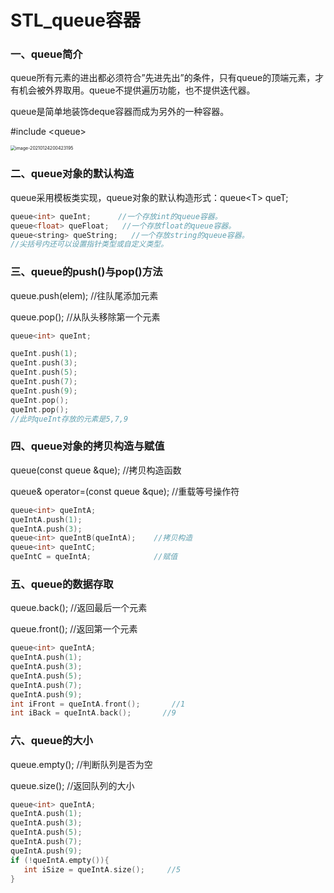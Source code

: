 # STL_queue容器

### 一、queue简介

queue所有元素的进出都必须符合”先进先出”的条件，只有queue的顶端元素，才有机会被外界取用。queue不提供遍历功能，也不提供迭代器。

queue是简单地装饰deque容器而成为另外的一种容器。

#include \<queue> 

<img src="C:\Users\admin\AppData\Roaming\Typora\typora-user-images\image-20210124200423195.png" alt="image-20210124200423195" style="zoom:50%;" />

### 二、queue对象的默认构造

queue采用模板类实现，queue对象的默认构造形式：queue\<T> queT; 

```cpp
queue<int> queInt;      //一个存放int的queue容器。
queue<float> queFloat;   //一个存放float的queue容器。
queue<string> queString;   //一个存放string的queue容器。
//尖括号内还可以设置指针类型或自定义类型。          
```

 

### 三、queue的push()与pop()方法

queue.push(elem);  //往队尾添加元素

queue.pop();  //从队头移除第一个元素 

```cpp
queue<int> queInt;

queInt.push(1);
queInt.push(3);
queInt.push(5);
queInt.push(7);
queInt.push(9);
queInt.pop();
queInt.pop();
//此时queInt存放的元素是5,7,9
```



### 四、queue对象的拷贝构造与赋值

queue(const queue &que);          //拷贝构造函数

queue& operator=(const queue &que); //重载等号操作符		

```cpp
queue<int> queIntA;
queIntA.push(1);
queIntA.push(3); 
queue<int> queIntB(queIntA);    //拷贝构造
queue<int> queIntC;
queIntC = queIntA;              //赋值
```



### 五、queue的数据存取

queue.back();  //返回最后一个元素

queue.front();  //返回第一个元素        

```cpp
queue<int> queIntA;
queIntA.push(1);
queIntA.push(3);
queIntA.push(5);
queIntA.push(7);
queIntA.push(9);
int iFront = queIntA.front();       //1
int iBack = queIntA.back();       //9
```

 

### 六、queue的大小

queue.empty();  //判断队列是否为空

queue.size();      //返回队列的大小         

```cpp
queue<int> queIntA;    
queIntA.push(1);      
queIntA.push(3);      
queIntA.push(5);       
queIntA.push(7);       
queIntA.push(9);       
if (!queIntA.empty()){
   int iSize = queIntA.size();     //5
}
```


